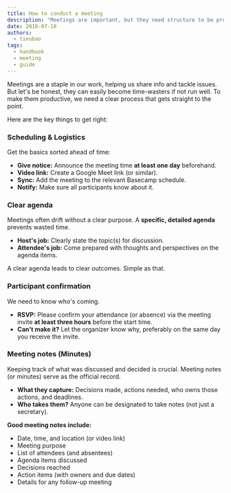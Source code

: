 ```yaml
---
title: How to conduct a meeting
description: "Meetings are important, but they need structure to be productive. This guide covers the essentials for running meetings smoothly, respecting everyone's time, and getting things done."
date: 2018-07-10
authors:
  - tieubao
tags:
  - handbook
  - meeting
  - guide
---
```


Meetings are a staple in our work, helping us share info and tackle issues. But let's be honest, they can easily become time-wasters if not run well. To make them productive, we need a clear process that gets straight to the point.

Here are the key things to get right:

### Scheduling & Logistics

Get the basics sorted ahead of time:

- **Give notice:** Announce the meeting time **at least one day** beforehand.
- **Video link:** Create a Google Meet link (or similar).
- **Sync:** Add the meeting to the relevant Basecamp schedule.
- **Notify:** Make sure all participants know about it.

### Clear agenda

Meetings often drift without a clear purpose. A **specific, detailed agenda** prevents wasted time.

- **Host's job:** Clearly state the topic(s) for discussion.
- **Attendee's job:** Come prepared with thoughts and perspectives on the agenda items.

A clear agenda leads to clear outcomes. Simple as that.

### Participant confirmation

We need to know who's coming.

- **RSVP:** Please confirm your attendance (or absence) via the meeting invite **at least three hours** before the start time.
- **Can't make it?** Let the organizer know why, preferably on the same day you receive the invite.

### Meeting notes (Minutes)

Keeping track of what was discussed and decided is crucial. Meeting notes (or minutes) serve as the official record.

- **What they capture:** Decisions made, actions needed, who owns those actions, and deadlines.
- **Who takes them?** Anyone can be designated to take notes (not just a secretary).

**Good meeting notes include:**

- Date, time, and location (or video link)
- Meeting purpose
- List of attendees (and absentees)
- Agenda items discussed
- Decisions reached
- Action items (with owners and due dates)
- Details for any follow-up meeting

